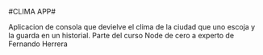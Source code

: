 #CLIMA APP#

Aplicacion de consola que devielve el clima de la ciudad que uno escoja y la guarda en un historial. 
Parte del curso Node de cero a experto de Fernando Herrera